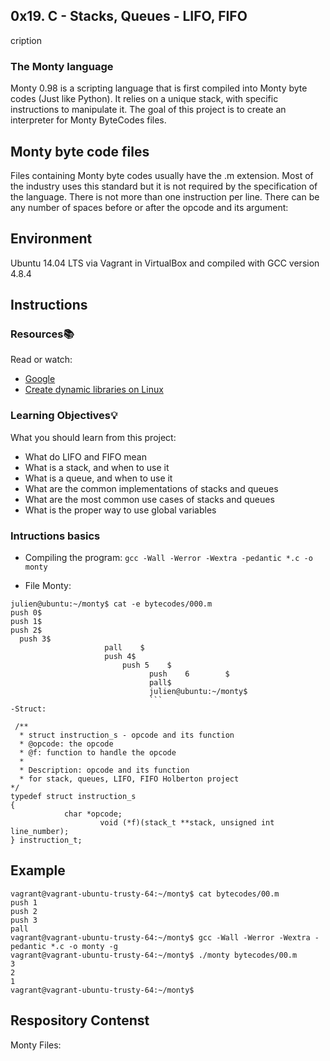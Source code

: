 ## 0x19. C - Stacks, Queues - LIFO, FIFO
cription

### The Monty language
Monty 0.98 is a scripting language that is first compiled into Monty byte codes (Just like Python). It relies on a unique stack, with specific instructions to manipulate it. The goal of this project is to create an interpreter for Monty ByteCodes files.
## Monty byte code files

Files containing Monty byte codes usually have the .m extension. Most of the industry uses this standard but it is not required by the specification of the language. There is not more than one instruction per line. There can be any number of spaces before or after the opcode and its argument:

## Environment

Ubuntu 14.04 LTS via Vagrant in VirtualBox and compiled with GCC version 4.8.4

## Instructions

### Resources:books:
Read or watch:

* [Google](https://intranet.hbtn.io/rltoken/56-bDz7IrFgcH02EkGkB3w)
* [Create dynamic libraries on Linux](https://intranet.hbtn.io/rltoken/9neX6gaN6DoA-ow1INgZqw)
### Learning Objectives:bulb:
What you should learn from this project:

* What do LIFO and FIFO mean
* What is a stack, and when to use it
* What is a queue, and when to use it
* What are the common implementations of stacks and queues
* What are the most common use cases of stacks and queues
* What is the proper way to use global variables

### Intructions basics

-   Compiling the program: `gcc -Wall -Werror -Wextra -pedantic *.c -o monty`

-   File Monty:
```
julien@ubuntu:~/monty$ cat -e bytecodes/000.m
push 0$
push 1$
push 2$
  push 3$
                     pall    $
					 push 4$
					     push 5    $
						       push    6        $
							   pall$
							   julien@ubuntu:~/monty$
							   ```
-Struct:
							  
 /**
  * struct instruction_s - opcode and its function
  * @opcode: the opcode
  * @f: function to handle the opcode
  *
  * Description: opcode and its function
  * for stack, queues, LIFO, FIFO Holberton project
*/
typedef struct instruction_s
{
	        char *opcode;
			        void (*f)(stack_t **stack, unsigned int line_number);
} instruction_t;
```

## Example
```
vagrant@vagrant-ubuntu-trusty-64:~/monty$ cat bytecodes/00.m
push 1
push 2
push 3
pall
vagrant@vagrant-ubuntu-trusty-64:~/monty$ gcc -Wall -Werror -Wextra -pedantic *.c -o monty -g
vagrant@vagrant-ubuntu-trusty-64:~/monty$ ./monty bytecodes/00.m
3
2
1
vagrant@vagrant-ubuntu-trusty-64:~/monty$
```

## Respository Contenst

Monty Files:


